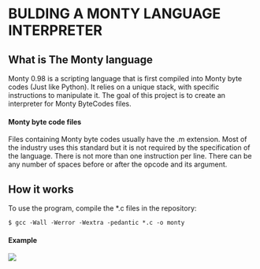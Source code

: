 # BULDING A MONTY LANGUAGE INTERPRETER


## What is The Monty language
Monty 0.98 is a scripting language that is first compiled into Monty byte codes (Just like Python). It relies on a unique stack, with specific instructions to manipulate it. The goal of this project is to create an interpreter for Monty ByteCodes files.

#### Monty byte code files
Files containing Monty byte codes usually have the .m extension. Most of the industry uses this standard but it is not required by the specification of the language. There is not more than one instruction per line. There can be any number of spaces before or after the opcode and its argument.

## How it works 
To use the program, compile the *.c files in the repository:

```$ gcc -Wall -Werror -Wextra -pedantic *.c -o monty ```
#### Example

<img src="https://www.holbertonschool.com/holberton-logo.png"/>